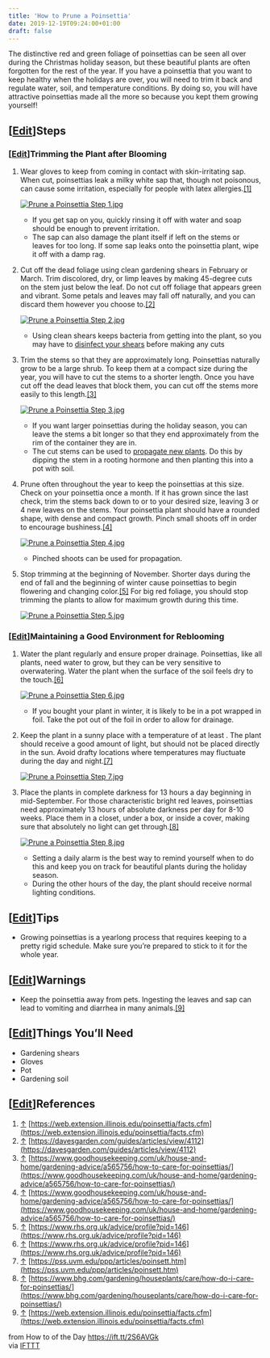 ```yaml
---
title: 'How to Prune a Poinsettia'
date: 2019-12-19T09:24:00+01:00
draft: false
---
```


The distinctive red and green foliage of poinsettias can be seen all over during the Christmas holiday season, but these beautiful plants are often forgotten for the rest of the year. If you have a poinsettia that you want to keep healthy when the holidays are over, you will need to trim it back and regulate water, soil, and temperature conditions. By doing so, you will have attractive poinsettias made all the more so because you kept them growing yourself!

\[[Edit](https://www.wikihow.com/index.php?title=Prune-a-Poinsettia&action=edit&section=1 "Edit section: Steps")\]Steps
-----------------------------------------------------------------------------------------------------------------------

### \[[Edit](https://www.wikihow.com/index.php?title=Prune-a-Poinsettia&action=edit&section=2 "Edit section: Trimming the Plant after Blooming")\]Trimming the Plant after Blooming

1.  Wear gloves to keep from coming in contact with skin-irritating sap. When cut, poinsettias leak a milky white sap that, though not poisonous, can cause some irritation, especially for people with latex allergies.[\[1\]](#_note-1)
    
    [![Prune a Poinsettia Step 1.jpg](https://www.wikihow.com/images/thumb/c/c4/Prune-a-Poinsettia-Step-1.jpg/aid11324070-v4-728px-Prune-a-Poinsettia-Step-1.jpg)](https://www.wikihow.com/Image:Prune-a-Poinsettia-Step-1.jpg)
    
    *   If you get sap on you, quickly rinsing it off with water and soap should be enough to prevent irritation.
    *   The sap can also damage the plant itself if left on the stems or leaves for too long. If some sap leaks onto the poinsettia plant, wipe it off with a damp rag.
2.  Cut off the dead foliage using clean gardening shears in February or March. Trim discolored, dry, or limp leaves by making 45-degree cuts on the stem just below the leaf. Do not cut off foliage that appears green and vibrant. Some petals and leaves may fall off naturally, and you can discard them however you choose to.[\[2\]](#_note-2)
    
    [![Prune a Poinsettia Step 2.jpg](https://www.wikihow.com/images/thumb/8/84/Prune-a-Poinsettia-Step-2.jpg/aid11324070-v4-728px-Prune-a-Poinsettia-Step-2.jpg)](https://www.wikihow.com/Image:Prune-a-Poinsettia-Step-2.jpg)
    
    *   Using clean shears keeps bacteria from getting into the plant, so you may have to [disinfect your shears](https://www.wikihow.com/Sanitize-Pruning-Shears "Sanitize Pruning Shears") before making any cuts
3.  Trim the stems so that they are approximately long. Poinsettias naturally grow to be a large shrub. To keep them at a compact size during the year, you will have to cut the stems to a shorter length. Once you have cut off the dead leaves that block them, you can cut off the stems more easily to this length.[\[3\]](#_note-3)
    
    [![Prune a Poinsettia Step 3.jpg](https://www.wikihow.com/images/thumb/8/88/Prune-a-Poinsettia-Step-3.jpg/aid11324070-v4-728px-Prune-a-Poinsettia-Step-3.jpg)](https://www.wikihow.com/Image:Prune-a-Poinsettia-Step-3.jpg)
    
    *   If you want larger poinsettias during the holiday season, you can leave the stems a bit longer so that they end approximately from the rim of the container they are in.
    *   The cut stems can be used to [propagate new plants](https://www.wikihow.com/Grow-Poinsettia "Grow Poinsettia"). Do this by dipping the stem in a rooting hormone and then planting this into a pot with soil.
4.  Prune often throughout the year to keep the poinsettias at this size. Check on your poinsettia once a month. If it has grown since the last check, trim the stems back down to or to your desired size, leaving 3 or 4 new leaves on the stems. Your poinsettia plant should have a rounded shape, with dense and compact growth. Pinch small shoots off in order to encourage bushiness.[\[4\]](#_note-4)
    
    [![Prune a Poinsettia Step 4.jpg](https://www.wikihow.com/images/thumb/e/ee/Prune-a-Poinsettia-Step-4.jpg/aid11324070-v4-728px-Prune-a-Poinsettia-Step-4.jpg)](https://www.wikihow.com/Image:Prune-a-Poinsettia-Step-4.jpg)
    
    *   Pinched shoots can be used for propagation.
5.  Stop trimming at the beginning of November. Shorter days during the end of fall and the beginning of winter cause poinsettias to begin flowering and changing color.[\[5\]](#_note-5) For big red foliage, you should stop trimming the plants to allow for maximum growth during this time.
    
    [![Prune a Poinsettia Step 5.jpg](https://www.wikihow.com/images/thumb/f/f6/Prune-a-Poinsettia-Step-5.jpg/aid11324070-v4-728px-Prune-a-Poinsettia-Step-5.jpg)](https://www.wikihow.com/Image:Prune-a-Poinsettia-Step-5.jpg)
    

### \[[Edit](https://www.wikihow.com/index.php?title=Prune-a-Poinsettia&action=edit&section=3 "Edit section: Maintaining a Good Environment for Reblooming")\]Maintaining a Good Environment for Reblooming

1.  Water the plant regularly and ensure proper drainage. Poinsettias, like all plants, need water to grow, but they can be very sensitive to overwatering. Water the plant when the surface of the soil feels dry to the touch.[\[6\]](#_note-6)
    
    [![Prune a Poinsettia Step 6.jpg](https://www.wikihow.com/images/thumb/d/db/Prune-a-Poinsettia-Step-6.jpg/aid11324070-v4-728px-Prune-a-Poinsettia-Step-6.jpg)](https://www.wikihow.com/Image:Prune-a-Poinsettia-Step-6.jpg)
    
    *   If you bought your plant in winter, it is likely to be in a pot wrapped in foil. Take the pot out of the foil in order to allow for drainage.
2.  Keep the plant in a sunny place with a temperature of at least . The plant should receive a good amount of light, but should not be placed directly in the sun. Avoid drafty locations where temperatures may fluctuate during the day and night.[\[7\]](#_note-7)
    
    [![Prune a Poinsettia Step 7.jpg](https://www.wikihow.com/images/thumb/1/1e/Prune-a-Poinsettia-Step-7.jpg/aid11324070-v4-728px-Prune-a-Poinsettia-Step-7.jpg)](https://www.wikihow.com/Image:Prune-a-Poinsettia-Step-7.jpg)
    
3.  Place the plants in complete darkness for 13 hours a day beginning in mid-September. For those characteristic bright red leaves, poinsettias need approximately 13 hours of absolute darkness per day for 8-10 weeks. Place them in a closet, under a box, or inside a cover, making sure that absolutely no light can get through.[\[8\]](#_note-8)
    
    [![Prune a Poinsettia Step 8.jpg](https://www.wikihow.com/images/thumb/f/f9/Prune-a-Poinsettia-Step-8.jpg/aid11324070-v4-728px-Prune-a-Poinsettia-Step-8.jpg)](https://www.wikihow.com/Image:Prune-a-Poinsettia-Step-8.jpg)
    
    *   Setting a daily alarm is the best way to remind yourself when to do this and keep you on track for beautiful plants during the holiday season.
    *   During the other hours of the day, the plant should receive normal lighting conditions.

\[[Edit](https://www.wikihow.com/index.php?title=Prune-a-Poinsettia&action=edit&section=4 "Edit section: Tips")\]Tips
---------------------------------------------------------------------------------------------------------------------

*   Growing poinsettias is a yearlong process that requires keeping to a pretty rigid schedule. Make sure you’re prepared to stick to it for the whole year.

\[[Edit](https://www.wikihow.com/index.php?title=Prune-a-Poinsettia&action=edit&section=5 "Edit section: Warnings")\]Warnings
-----------------------------------------------------------------------------------------------------------------------------

*   Keep the poinsettia away from pets. Ingesting the leaves and sap can lead to vomiting and diarrhea in many animals.[\[9\]](#_note-9)

\[[Edit](https://www.wikihow.com/index.php?title=Prune-a-Poinsettia&action=edit&section=6 "Edit section: Things You’ll Need")\]Things You’ll Need
-------------------------------------------------------------------------------------------------------------------------------------------------

*   Gardening shears
*   Gloves
*   Pot
*   Gardening soil

\[[Edit](https://www.wikihow.com/index.php?title=Prune-a-Poinsettia&action=edit&section=7 "Edit section: References")\]References
---------------------------------------------------------------------------------------------------------------------------------

1.  [↑](#_ref-1) [https://web.extension.illinois.edu/poinsettia/facts.cfm](https://web.extension.illinois.edu/poinsettia/facts.cfm)
2.  [↑](#_ref-2) [https://davesgarden.com/guides/articles/view/4112](https://davesgarden.com/guides/articles/view/4112)
3.  [↑](#_ref-3) [https://www.goodhousekeeping.com/uk/house-and-home/gardening-advice/a565756/how-to-care-for-poinsettias/](https://www.goodhousekeeping.com/uk/house-and-home/gardening-advice/a565756/how-to-care-for-poinsettias/)
4.  [↑](#_ref-4) [https://www.goodhousekeeping.com/uk/house-and-home/gardening-advice/a565756/how-to-care-for-poinsettias/](https://www.goodhousekeeping.com/uk/house-and-home/gardening-advice/a565756/how-to-care-for-poinsettias/)
5.  [↑](#_ref-5) [https://www.rhs.org.uk/advice/profile?pid=146](https://www.rhs.org.uk/advice/profile?pid=146)
6.  [↑](#_ref-6) [https://www.rhs.org.uk/advice/profile?pid=146](https://www.rhs.org.uk/advice/profile?pid=146)
7.  [↑](#_ref-7) [https://pss.uvm.edu/ppp/articles/poinsett.htm](https://pss.uvm.edu/ppp/articles/poinsett.htm)
8.  [↑](#_ref-8) [https://www.bhg.com/gardening/houseplants/care/how-do-i-care-for-poinsettias/](https://www.bhg.com/gardening/houseplants/care/how-do-i-care-for-poinsettias/)
9.  [↑](#_ref-9) [https://web.extension.illinois.edu/poinsettia/facts.cfm](https://web.extension.illinois.edu/poinsettia/facts.cfm)

  
  
from How to of the Day https://ift.tt/2S6AVGk  
via [IFTTT](https://ifttt.com/?ref=da&site=blogger)
